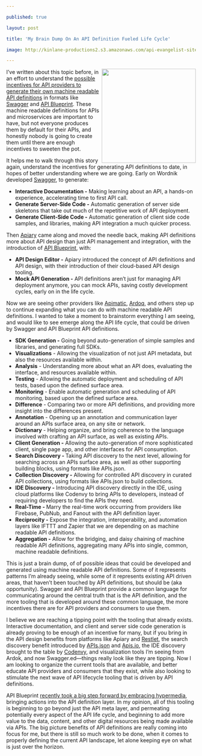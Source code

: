 ---
published: true
layout: post
title: 'My Brain Dump On An API Definition Fueled Life Cycle'
image: http://kinlane-productions2.s3.amazonaws.com/api-evangelist-site/blog/apiblueprint-swagger.png
---

<p><img src="https://kinlane-productions2.s3.amazonaws.com/api-evangelist-site/blog/apiblueprint-swagger.png" alt="" width="250" align="right" />
<p>I&rsquo;ve written about this topic before, in an effort to understand the <a href="http://apievangelist.com/2014/06/05/what-are-the-incentives-for-creating-machine-readable-api-definitions/">possible incentives for API providers to generate their own machine readable API definitions</a> in formats like <a href="http://swagger.io">Swagger</a> and <a href="https://apiblueprint.org/">API Blueprint</a>. These machine readable definitions for APIs and microservices are important to have, but not everyone produces them by default for their APIs, and honestly nobody is going to create them until there are enough incentives to sweeten the pot.
<p>It helps me to walk through this story again, understand the incentives for generating API definitions to date, in hopes of better understanding where we are going. Early on Wordnik developed <a href="http://swagger.io">Swagger</a>, to generate:
<ul>
<li><strong>Interactive Documentation -</strong> Making learning about an API, a hands-on experience, accelerating time to first API call.</li>
<li><strong>Generate Server-Side Code -</strong> Automatic generation of server side skeletons that take out much of the repetitive work of API deployment.</li>
<li><strong>Generate Client-Side Code -</strong> Automatic generation of client side code samples, and libraries, making API integration a much quicker process.</li>
</ul>
<p>Then <a href="https://apiary.io/">Apiary</a> came along and moved the needle back, making API definitions more about API design than just API management and integration, with the introduction of <a href="https://apiblueprint.org/">API Blueprint</a>, with:
<ul>
<li><strong>API Design Editor -</strong> Apiary introduced the concept of API definitions and API design, with their introduction of their cloud-based API design tooling.</li>
<li><strong>Mock API Generation -</strong> API definitions aren&rsquo;t just for managing API deployment anymore, you can mock APIs, saving costly development cycles, early on in the life cycle.</li>
</ul>
<p>Now we are seeing other providers like <a href="https://apimatic.io/">Apimatic</a>, <a href="http://ardoq.com/">Ardoq</a>, and others step up to continue expanding what you can do with machine readable API definitions. I wanted to take a moment to brainstorm everything I am seeing, and would like to see emerge along the API life cycle, that could be driven by Swagger and API Blueprint API definitions.
<ul>
<li><strong>SDK Generation -</strong> Going beyond auto-generation of simple samples and libraries, and generating full SDKs.</li>
<li><strong>Visualizations</strong> - Allowing the visualization of not just API metadata, but also the resources available within.</li>
<li><strong>Analysis</strong> - Understanding more about what an API does, evaluating the interface, and resources available within.</li>
<li><strong>Testing</strong> - Allowing the automatic deployment and scheduling of API tests, based upon the defined surface area.</li>
<li><strong>Monitoring</strong> - Enable automatic generation and scheduling of API monitoring, based upon the defined surface area.</li>
<li><strong>Difference</strong> - Comparing two or more API definitions, and providing more insight into the differences present.</li>
<li><strong>Annotation</strong> - Opening up an annotation and communication layer around an APIs surface area, on any site or network.</li>
<li><strong>Dictionary</strong> - Helping organize, and bring coherence to the language involved with crafting an API surface, as well as existing APIs.</li>
<li><strong>Client Generation -</strong> Allowing the auto-generation of more sophisticated client, single page app, and other interfaces for API consumption.</li>
<li><strong>Search Discovery - </strong>Taking API discovery to the next level, allowing for searching across an APIs surface area, as well as other supporting building blocks, using formats like APIs.json.</li>
<li><strong>Collection Discovery -</strong> Allowing for controlled API discovery in curated API collections, using formats like APIs.json to build collections. </li>
<li><strong>IDE Discovery -</strong> Introducing API discovery directly in the IDE, using cloud platforms like Codenvy to bring APIs to developers, instead of requiring developers to find the APIs they need.</li>
<li><strong>Real-Time - </strong>Marry the real-time work occurring from providers like Firebase, PubNub, and Fanout with the API definition layer.</li>
<li><strong>Reciprocity -</strong> Expose the integration, interoperability, and automation layers like IFTTT and Zapier that we are depending on as machine readable API definitions.</li>
<li><strong>Aggregation -</strong> Allow for the bridging, and daisy chaining of machine readable API definitions, aggregating many APIs into single, common, machine readable definitions.</li>
</ul>
<p>This is just a brain dump, of of possible ideas that could be developed and generated using machine readable API definitions. Some of it represents patterns I&rsquo;m already seeing, while some of it represents existing API driven areas, that haven&rsquo;t been touched by API definitions, but should be (aka opportunity). Swagger and API Blueprint provide a common language for communicating around the central truth that is the API definition, and the more tooling that is developed around these common language, the more incentives there are for API providers and consumers to use them.
<p>I believe we are reaching a tipping point with the tooling that already exists. Interactive documentation, and client and server side code generation is already proving to be enough of an incentive for many, but if you bring in the API design benefits from platforms like Apiary and <a href="http://restlet.com/">Restlet</a>, the  search discovery benefit introduced by <a href="http://apisjson.org">APIs.json</a> and <a href="http://apis.io">Apis.io</a>, the IDE discovery brought to the table by <a href="https://codenvy.com/">Codenvy</a>, and visualization tools I&rsquo;m seeing from Ardok, and now Swagger.ed&mdash;things really look like they are tipping. Now I am looking to organize the current tools that are available, and better educate API providers and consumers that they exist, while also looking to stimulate the next wave of API lifecycle tooling that is driven by&nbsp;API definitions.
<p>API Blueprint <a href="https://blog.apiary.io/2015/02/17/Utilising-API-Blueprint-in-API-Clients/">recently took a big step forward by embracing hypermedia</a>, bringing actions into the API definition layer. In my opinion, all of this tooling is beginning to go beyond just the API meta layer, and permeating potentially every aspect of the API life cycle, and beginning to add more value to the data, content, and other digital resources being made available via APIs. The big picture benefits of API definitions are really coming into focus for me, but there is still so much work to be done, when it comes to properly defining the current API landscape, let alone keeping eye on what is just over the horizon.

